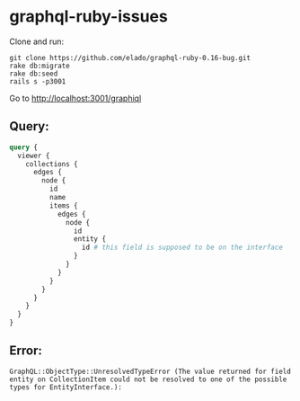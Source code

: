 # graphql-ruby-issues

Clone and run:

```
git clone https://github.com/elado/graphql-ruby-0.16-bug.git
rake db:migrate
rake db:seed
rails s -p3001
```

Go to [http://localhost:3001/graphiql](http://localhost:3001/graphiql)

## Query:

```graphql
query {
  viewer {
    collections {
      edges {
        node {
          id
          name
          items {
            edges {
              node {
                id
                entity {
                  id # this field is supposed to be on the interface
                }
              }
            }
          }
        }
      }
    }
  }
}
```

## Error:

```
GraphQL::ObjectType::UnresolvedTypeError (The value returned for field entity on CollectionItem could not be resolved to one of the possible types for EntityInterface.):
```
